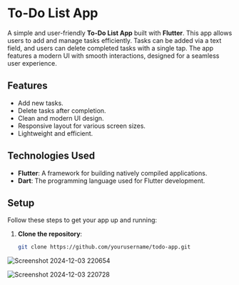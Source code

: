 # To-Do List App

A simple and user-friendly **To-Do List App** built with **Flutter**. This app allows users to add and manage tasks efficiently. Tasks can be added via a text field, and users can delete completed tasks with a single tap. The app features a modern UI with smooth interactions, designed for a seamless user experience.

## Features

- Add new tasks.
- Delete tasks after completion.
- Clean and modern UI design.
- Responsive layout for various screen sizes.
- Lightweight and efficient.

## Technologies Used

- **Flutter**: A framework for building natively compiled applications.
- **Dart**: The programming language used for Flutter development.

## Setup

Follow these steps to get your app up and running:

1. **Clone the repository**:

   ```bash
   git clone https://github.com/yourusername/todo-app.git
   
![Screenshot 2024-12-03 220654](https://github.com/user-attachments/assets/3809a78e-f114-419a-86a2-9e311f746373)

![Screenshot 2024-12-03 220728](https://github.com/user-attachments/assets/2971282a-2059-4e47-86b4-b55136535f3d)
